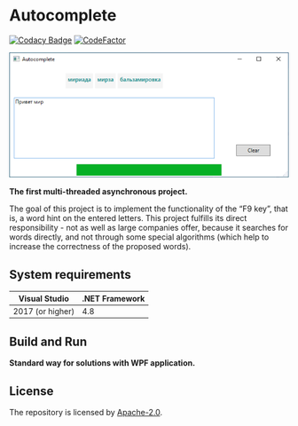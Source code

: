 # Autocomplete

[//]: # (Badges)

[![Codacy Badge](https://api.codacy.com/project/badge/Grade/3b0706a6d5ac4936bf5c5f6b3d579b3d)](https://www.codacy.com/manual/liannoi/autocomplete?utm_source=github.com&amp;utm_medium=referral&amp;utm_content=liannoi/autocomplete&amp;utm_campaign=Badge_Grade)
[![CodeFactor](https://www.codefactor.io/repository/github/liannoi/autocomplete/badge)](https://www.codefactor.io/repository/github/liannoi/autocomplete)

[//]: # (Snapshot of the program)

![](https://github.com/liannoi/autocomplete/blob/master/res/screenshot.png)

[//]: # (Short description)

**The first multi-threaded asynchronous project.**

The goal of this project is to implement the functionality of the “F9 key”,
that is, a word hint on the entered letters. This project fulfills its direct
responsibility - not as well as large companies offer, because it searches for
words directly, and not through some special algorithms (which help to increase
the correctness of the proposed words).

[//]: # (Paragraphs)

## System requirements

| Visual Studio    | .NET Framework         |
|------------------|------------------------|
| 2017 (or higher) | 4.8                    |

## Build and Run

**Standard way for solutions with WPF application.**

## License

The repository is licensed by [Apache-2.0](https://github.com/liannoi/autocomplete/blob/master/LICENSE).

